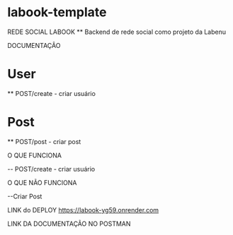 # labook-template
REDE SOCIAL LABOOK
** Backend de rede social como projeto da Labenu


DOCUMENTAÇÂO

# User
** POST/create - criar usuário


# Post
** POST/post - criar post


O QUE FUNCIONA

-- POST/create - criar usuário


O QUE NÃO FUNCIONA

--Criar Post


LINK do DEPLOY
https://labook-yg59.onrender.com

LINK DA DOCUMENTAÇÃO NO POSTMAN




